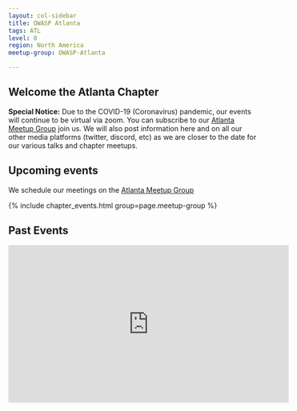 ```yaml
---
layout: col-sidebar
title: OWASP Atlanta
tags: ATL
level: 0
region: North America
meetup-group: OWASP-Atlanta

---
```

## Welcome the Atlanta Chapter

**Special Notice:**
Due to the COVID-19 (Coronavirus) pandemic, our events will continue to be virtual via zoom. You can subscribe to our [Atlanta Meetup Group](https://www.meetup.com/OWASP-Atlanta/) join us. We will also post information here and on all our other media platforms (twitter, discord, etc) as we are closer to the date for our various talks and chapter meetups.

## Upcoming events

We schedule our meetings on the [Atlanta Meetup Group](https://www.meetup.com/OWASP-Atlanta/)

{% include chapter_events.html group=page.meetup-group %}

## Past Events
<iframe width="560" height="315" src="https://www.youtube.com/embed/videoseries?list=PL6eKbRainXLrTMVq_sg12GKgl53AEKFSm" title="YouTube video player" frameborder="0" allow="accelerometer; autoplay; clipboard-write; encrypted-media; gyroscope; picture-in-picture" allowfullscreen>
</iframe>
